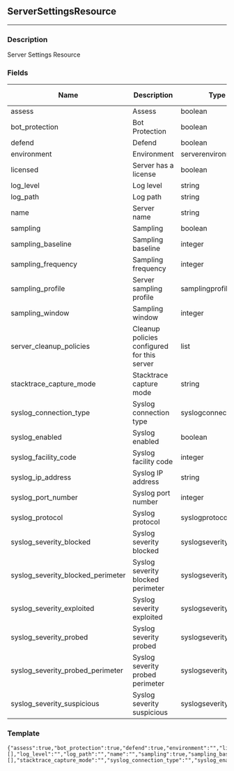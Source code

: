 ## ServerSettingsResource
---
### Description
Server Settings Resource
### Fields
| Name | Description | Type | Allowed Values | Required |
| ---- | ----------- | ---- | -------------- | -------- |
| assess | Assess | boolean |  | false |
| bot_protection | Bot Protection | boolean |  | false |
| defend | Defend | boolean |  | false |
| environment | Environment | serverenvironment |  | false |
| licensed | Server has a license | boolean |  | false |
| log_level | Log level | string |  | false |
| log_path | Log path | string |  | false |
| name | Server name | string |  | false |
| sampling | Sampling | boolean |  | false |
| sampling_baseline | Sampling baseline | integer |  | false |
| sampling_frequency | Sampling frequency | integer |  | false |
| sampling_profile | Server sampling profile | samplingprofile |  | false |
| sampling_window | Sampling window | integer |  | false |
| server_cleanup_policies | Cleanup policies configured for this server | list |  | false |
| stacktrace_capture_mode | Stacktrace capture mode | string |  | false |
| syslog_connection_type | Syslog connection type | syslogconnectiontype |  | false |
| syslog_enabled | Syslog enabled | boolean |  | false |
| syslog_facility_code | Syslog facility code | integer |  | false |
| syslog_ip_address | Syslog IP address | string |  | false |
| syslog_port_number | Syslog port number | integer |  | false |
| syslog_protocol | Syslog protocol | syslogprotocol |  | false |
| syslog_severity_blocked | Syslog severity blocked | syslogseverity |  | false |
| syslog_severity_blocked_perimeter | Syslog severity blocked perimeter | syslogseverity |  | false |
| syslog_severity_exploited | Syslog severity exploited | syslogseverity |  | false |
| syslog_severity_probed | Syslog severity probed | syslogseverity |  | false |
| syslog_severity_probed_perimeter | Syslog severity probed perimeter | syslogseverity |  | false |
| syslog_severity_suspicious | Syslog severity suspicious | syslogseverity |  | false |
### Template
```
{"assess":true,"bot_protection":true,"defend":true,"environment":"","licensed":true,"links":[],"log_level":"","log_path":"","name":"","sampling":true,"sampling_baseline":0,"sampling_frequency":0,"sampling_profile":"","sampling_window":0,"server_cleanup_policies":[],"stacktrace_capture_mode":"","syslog_connection_type":"","syslog_enabled":true,"syslog_facility_code":0,"syslog_ip_address":"","syslog_port_number":0,"syslog_protocol":"","syslog_severity_blocked":"","syslog_severity_blocked_perimeter":"","syslog_severity_exploited":"","syslog_severity_probed":"","syslog_severity_probed_perimeter":"","syslog_severity_suspicious":""}
```
